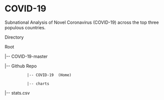 # COVID-19
Subnational Analysis of Novel Coronavirus (COVID-19) across the top three populous countries.



Directory

Root

  |-- COVID-19-master
  
  |-- Github Repo
  
              |-- COVID-19  (Home)
              
              |-- charts
              
  |-- stats.csv
  
